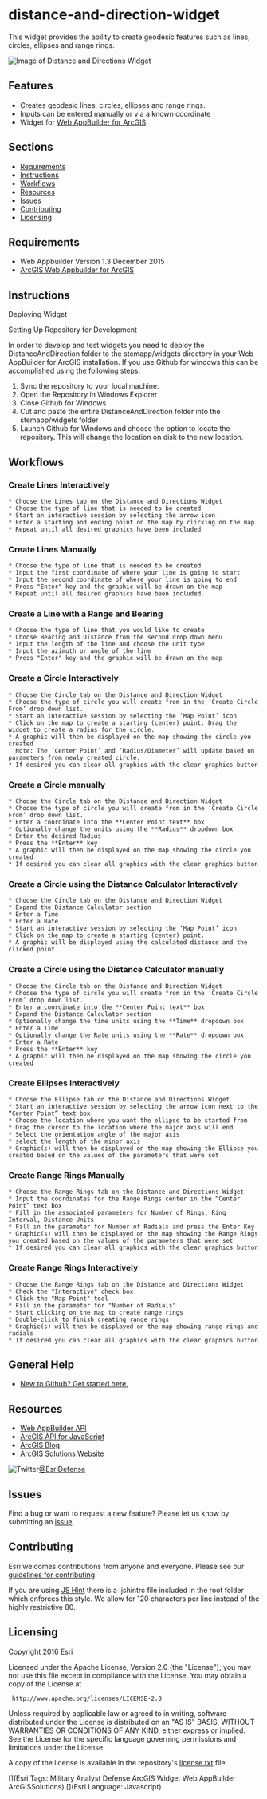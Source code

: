 # distance-and-direction-widget

This widget provides the ability to create geodesic features such as lines, circles, ellipses and range rings.

![Image of Distance and Directions Widget][ss]

## Features

* Creates geodesic lines, circles, ellipses and range rings.
* Inputs can be entered manually or via a known coordinate
* Widget for [Web AppBuilder for ArcGIS](http://doc.arcgis.com/en/web-appbuilder/)

## Sections

* [Requirements](#requirements)
* [Instructions](#instructions)
* [Workflows](#workflows)
* [Resources](#resources)
* [Issues](#issues)
* [Contributing](#contributing)
* [Licensing](#licensing)

## Requirements

* Web Appbuilder Version 1.3 December 2015
* [ArcGIS Web Appbuilder for ArcGIS](http://developers.arcgis.com/web-appbuilder/)

## Instructions
Deploying Widget

Setting Up Repository for Development

In order to develop and test widgets you need to deploy the DistanceAndDirection folder to the stemapp/widgets directory in your Web AppBuilder for ArcGIS installation. If you use Github for windows this can be accomplished using the following steps.

1. Sync the repository to your local machine.
2. Open the Repository in Windows Explorer
3. Close Github for Windows
4. Cut and paste the entire DistanceAndDirection folder into the stemapp/widgets folder
5. Launch Github for Windows and choose the option to locate the repository. This will change the location on disk to the new location.


## Workflows

### Create Lines Interactively
	* Choose the Lines tab on the Distance and Directions Widget
	* Choose the type of line that is needed to be created
	* Start an interactive session by selecting the arrow icon
	* Enter a starting and ending point on the map by clicking on the map
	* Repeat until all desired graphics have been included

### Create Lines Manually
	* Choose the type of line that is needed to be created
	* Input the first coordinate of where your line is going to start
	* Input the second coordinate of where your line is going to end
	* Press "Enter" key and the graphic will be drawn on the map
	* Repeat until all desired graphics have been included.

### Create a Line with a Range and Bearing
	* Choose the type of line that you would like to create
	* Choose Bearing and Distance from the second drop down menu
	* Input the length of the line and choose the unit type
	* Input the azimuth or angle of the line
	* Press "Enter" key and the graphic will be drawn on the map

### Create a Circle Interactively
	* Choose the Circle tab on the Distance and Direction Widget
	* Choose the type of circle you will create from in the ‘Create Circle From’ drop down list.
	* Start an interactive session by selecting the ‘Map Point’ icon
	* Click on the map to create a starting (center) point. Drag the widget to create a radius for the circle.  
	* A graphic will then be displayed on the map showing the circle you created
      Note: The ‘Center Point’ and ‘Radius/Diameter’ will update based on parameters from newly created circle.
	* If desired you can clear all graphics with the clear graphics button

### Create a Circle manually
	* Choose the Circle tab on the Distance and Direction Widget
	* Choose the type of circle you will create from in the ‘Create Circle From’ drop down list.
	* Enter a coordinate into the **Center Point text** box
	* Optionally change the units using the **Radius** dropdown box
	* Enter the desired Radius
	* Press the **Enter** key
	* A graphic will then be displayed on the map showing the circle you created
	* If desired you can clear all graphics with the clear graphics button

### Create a Circle using the Distance Calculator Interactively
	* Choose the Circle tab on the Distance and Direction Widget
	* Expand the Distance Calculator section
	* Enter a Time
	* Enter a Rate
	* Start an interactive session by selecting the ‘Map Point’ icon
	* Click on the map to create a starting (center) point.
	* A graphic will be displayed using the calculated distance and the clicked point

### Create a Circle using the Distance Calculator manually
	* Choose the Circle tab on the Distance and Direction Widget
	* Choose the type of circle you will create from in the ‘Create Circle From’ drop down list.
	* Enter a coordinate into the **Center Point text** box
	* Expand the Distance Calculator section
	* Optionally change the time units using the **Time** dropdown box
	* Enter a Time
	* Optionally change the Rate units using the **Rate** dropdown box
	* Enter a Rate
	* Press the **Enter** key
	* A graphic will then be displayed on the map showing the circle you created

### Create Ellipses Interactively
	* Choose the Ellipse tab on the Distance and Directions Widget
	* Start an interactive session by selecting the arrow icon next to the “Center Point” text box
	* Choose the location where you want the ellipse to be started from
	* Drag the cursor to the location where the major axis will end
	* Select the orientation angle of the major axis
	* select the length of the minor axis
	* Graphic(s) will then be displayed on the map showing the Ellipse you created based on the values of the parameters that were set

### Create Range Rings Manually
	* Choose the Range Rings tab on the Distance and Directions Widget
	* Input the coordinates for the Range Rings center in the “Center Point” text box
	* Fill in the associated parameters for Number of Rings, Ring Interval, Distance Units
	* Fill in the parameter for Number of Radials and press the Enter Key
	* Graphic(s) will then be displayed on the map showing the Range Rings you created based on the values of the parameters that were set
	* If desired you can clear all graphics with the clear graphics button

### Create Range Rings Interactively
	* Choose the Range Rings tab on the Distance and Directions Widget
	* Check the "Interactive" check box
	* Click the "Map Point" tool
	* Fill in the parameter for "Number of Radials"
	* Start clicking on the map to create range rings
	* Double-click to finish creating range rings
	* Graphic(s) will then be displayed on the map showing range rings and radials
	* If desired you can clear all graphics with the clear graphics button	 

## General Help

  * [New to Github? Get started here.](http://htmlpreview.github.com/?https://github.com/Esri/esri.github.com/blob/master/help/esri-getting-to-know-github.html)

## Resources

  * [Web AppBuilder API](https://developers.arcgis.com/web-appbuilder/api-reference/css-framework.htm)
  * [ArcGIS API for JavaScript](https://developers.arcgis.com/javascript/)
  * [ArcGIS Blog](http://blogs.esri.com/esri/arcgis/)
  * [ArcGIS Solutions Website](http://solutions.arcgis.com/military/)

  ![Twitter](https://g.twimg.com/twitter-bird-16x16.png)[@EsriDefense](http://twitter.com/EsriDefense)

## Issues

  Find a bug or want to request a new feature?  Please let us know by submitting an [issue](https://github.com/Esri/solutions-webappbuilder-widgets/issues).

## Contributing

  Esri welcomes contributions from anyone and everyone. Please see our [guidelines for contributing](https://github.com/esri/contributing).

  If you are using [JS Hint](http://www.jshint.com/) there is a .jshintrc file included in the root folder which enforces this style.
  We allow for 120 characters per line instead of the highly restrictive 80.

## Licensing

  Copyright 2016 Esri

  Licensed under the Apache License, Version 2.0 (the "License");
  you may not use this file except in compliance with the License.
  You may obtain a copy of the License at

     http://www.apache.org/licenses/LICENSE-2.0

  Unless required by applicable law or agreed to in writing, software
  distributed under the License is distributed on an "AS IS" BASIS,
  WITHOUT WARRANTIES OR CONDITIONS OF ANY KIND, either express or implied.
  See the License for the specific language governing permissions and
  limitations under the License.

  A copy of the license is available in the repository's [license.txt](license.txt) file.

  [ss]: images/screenshot.png
  [](Esri Tags: Military Analyst Defense ArcGIS Widget Web AppBuilder ArcGISSolutions)
  [](Esri Language: Javascript)
